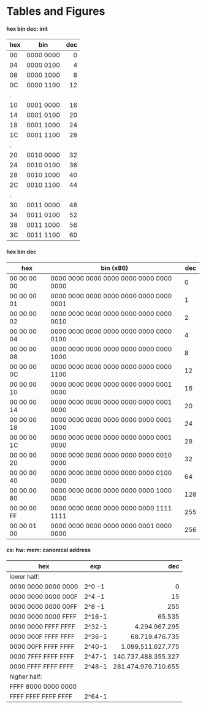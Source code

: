 # Tables and Figures


#### hex bin dec: init

hex| bin       | dec
---|-----------|---:
00 | 0000 0000 |  0
04 | 0000 0100 |  4
08 | 0000 1000 |  8
0C | 0000 1100 | 12
.  |           |
10 | 0001 0000 | 16
14 | 0001 0100 | 20
18 | 0001 1000 | 24
1C | 0001 1100 | 28
.  |           |
20 | 0010 0000 | 32
24 | 0010 0100 | 36
28 | 0010 1000 | 40
2C | 0010 1100 | 44
.  |           |
30 | 0011 0000 | 48
34 | 0011 0100 | 52
38 | 0011 1000 | 56
3C | 0011 1100 | 60


#### hex bin dec

hex         | bin (x86)                                | dec
------------|------------------------------------------|-----
00 00 00 00 | 0000 0000 0000 0000  0000 0000 0000 0000 | 0
00 00 00 01 | 0000 0000 0000 0000  0000 0000 0000 0001 | 1
00 00 00 02 | 0000 0000 0000 0000  0000 0000 0000 0010 | 2
00 00 00 04 | 0000 0000 0000 0000  0000 0000 0000 0100 | 4
00 00 00 08 | 0000 0000 0000 0000  0000 0000 0000 1000 | 8
00 00 00 0C | 0000 0000 0000 0000  0000 0000 0000 1100 | 12
00 00 00 10 | 0000 0000 0000 0000  0000 0000 0001 0000 | 16
00 00 00 14 | 0000 0000 0000 0000  0000 0000 0001 0000 | 20
00 00 00 18 | 0000 0000 0000 0000  0000 0000 0001 1000 | 24
00 00 00 1C | 0000 0000 0000 0000  0000 0000 0001 0000 | 28
00 00 00 20 | 0000 0000 0000 0000  0000 0000 0010 0000 | 32
00 00 00 40 | 0000 0000 0000 0000  0000 0000 0100 0000 | 64
00 00 00 80 | 0000 0000 0000 0000  0000 0000 1000 0000 | 128
00 00 00 FF | 0000 0000 0000 0000  0000 0000 1111 1111 | 255
00 00 01 00 | 0000 0000 0000 0000  0000 0001 0000 0000 | 256


#### cs: hw: mem: canonical address

hex                 | exp     | dec
--------------------|---------|-------------------------:
lower half:         |         |
0000 0000 0000 0000 | 2^0 -1  |                         0
0000 0000 0000 000F | 2^4 -1  |                        15
0000 0000 0000 00FF | 2^8 -1  |                       255
0000 0000 0000 FFFF | 2^16-1  |                    ‭65.535‬
0000 0000 FFFF FFFF | 2^32-1  |             4.294.967.295‬
0000 000F FFFF FFFF | 2^36-1  |            68.719.476.735
0000 00FF FFFF FFFF | 2^40-1  |         ‭1.099.511.627.775‬
0000 7FFF FFFF FFFF | 2^47-1  |       ‭140.737.488.355.327‬
0000 FFFF FFFF FFFF | 2^48-1  |       ‭281.474.976.710.655‬
higher half:        |         |
FFFF 8000 0000 0000 |         |
FFFF FFFF FFFF FFFF | 2^64-1  |
